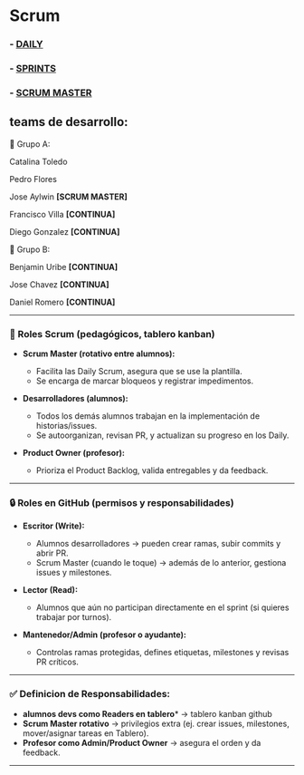 # Scrum


### - [DAILY](daily/README.md)
### - [SPRINTS](sprints/README.md)
### - [SCRUM MASTER](master/README.md)

## teams de desarrollo:

📜 Grupo A:

Catalina Toledo

Pedro Flores 

Jose Aylwin  **[SCRUM MASTER]**

Francisco Villa **[CONTINUA]**

Diego Gonzalez **[CONTINUA]**


📜 Grupo B:

Benjamin Uribe **[CONTINUA]**

Jose Chavez **[CONTINUA]**

Daniel Romero **[CONTINUA]**


---

### 📌 Roles Scrum (pedagógicos, tablero kanban)

* **Scrum Master (rotativo entre alumnos):**

  * Facilita las Daily Scrum, asegura que se use la plantilla.
  * Se encarga de marcar bloqueos y registrar impedimentos.
    
* **Desarrolladores (alumnos):**

  * Todos los demás alumnos trabajan en la implementación de historias/issues.
  * Se autoorganizan, revisan PR, y actualizan su progreso en los Daily.
    
* **Product Owner (profesor):**

  * Prioriza el Product Backlog, valida entregables y da feedback.

---

### 🔒 Roles en GitHub (permisos y responsabilidades)

* **Escritor (Write):**

  * Alumnos desarrolladores → pueden crear ramas, subir commits y abrir PR.
  * Scrum Master (cuando le toque) → además de lo anterior, gestiona issues y milestones.
* **Lector (Read):**

  * Alumnos que aún no participan directamente en el sprint (si quieres trabajar por turnos).
* **Mantenedor/Admin (profesor o ayudante):**

  * Controlas ramas protegidas, defines etiquetas, milestones y revisas PR críticos.

---

### ✅ Definicion de Responsabilidades:

* **alumnos devs como Readers en tablero*** → tablero kanban github
* **Scrum Master rotativo** → privilegios extra (ej. crear issues, milestones, mover/asignar tareas en Tablero).
* **Profesor como Admin/Product Owner** → asegura el orden y da feedback.

---



